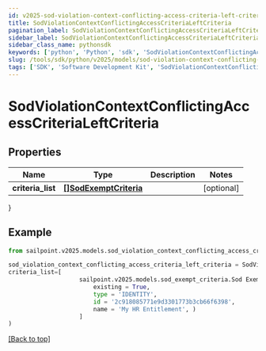 ```yaml
---
id: v2025-sod-violation-context-conflicting-access-criteria-left-criteria
title: SodViolationContextConflictingAccessCriteriaLeftCriteria
pagination_label: SodViolationContextConflictingAccessCriteriaLeftCriteria
sidebar_label: SodViolationContextConflictingAccessCriteriaLeftCriteria
sidebar_class_name: pythonsdk
keywords: ['python', 'Python', 'sdk', 'SodViolationContextConflictingAccessCriteriaLeftCriteria', 'V2025SodViolationContextConflictingAccessCriteriaLeftCriteria'] 
slug: /tools/sdk/python/v2025/models/sod-violation-context-conflicting-access-criteria-left-criteria
tags: ['SDK', 'Software Development Kit', 'SodViolationContextConflictingAccessCriteriaLeftCriteria', 'V2025SodViolationContextConflictingAccessCriteriaLeftCriteria']
---
```


# SodViolationContextConflictingAccessCriteriaLeftCriteria


## Properties

Name | Type | Description | Notes
------------ | ------------- | ------------- | -------------
**criteria_list** | [**[]SodExemptCriteria**](sod-exempt-criteria) |  | [optional] 
}

## Example

```python
from sailpoint.v2025.models.sod_violation_context_conflicting_access_criteria_left_criteria import SodViolationContextConflictingAccessCriteriaLeftCriteria

sod_violation_context_conflicting_access_criteria_left_criteria = SodViolationContextConflictingAccessCriteriaLeftCriteria(
criteria_list=[
                    sailpoint.v2025.models.sod_exempt_criteria.Sod Exempt Criteria(
                        existing = True, 
                        type = 'IDENTITY', 
                        id = '2c918085771e9d3301773b3cb66f6398', 
                        name = 'My HR Entitlement', )
                    ]
)

```
[[Back to top]](#) 

